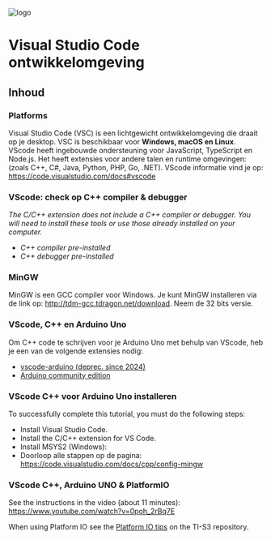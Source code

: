 ![logo](../c++/img/ISO_C++_Logo.svg) [](logo-id)

# Visual Studio Code ontwikkelomgeving[](title-id)

## Inhoud[](toc-id)

### Platforms
Visual Studio Code (VSC) is een lichtgewicht ontwikkelomgeving die draait op je desktop. VSC is beschikbaar voor **Windows, macOS en Linux**. 
VScode heeft ingebouwde ondersteuning voor JavaScript, TypeScript en Node.js. Het heeft extensies voor andere talen en runtime omgevingen: (zoals C++, C#, Java, Python, PHP, Go, .NET). 
VScode informatie vind je op: https://code.visualstudio.com/docs#vscode

### VScode: check op C++ compiler & debugger
*The C/C++ extension does not include a C++ compiler or debugger. You will need to install these tools or use those already installed on your computer.*
- *C++ compiler pre-installed*
- *C++ debugger pre-installed*

### MinGW
MinGW is een GCC compiler voor Windows. Je kunt MinGW installeren via de link op: http://tdm-gcc.tdragon.net/download. Neem de 32 bits versie.

### VScode, C++ en Arduino Uno
Om C++ code te schrijven voor je Arduino Uno met behulp van VScode, heb je een van de volgende extensies nodig:
- [vscode-arduino (deprec. since 2024)](https://github.com/microsoft/vscode-arduino/blob/main/README.md)
- [Arduino community edition](https://marketplace.visualstudio.com/items?itemName=vscode-arduino.vscode-arduino-community)

### VScode C++ voor Arduino Uno installeren
To successfully complete this tutorial, you must do the following steps:

- Install Visual Studio Code.
- Install the C/C++ extension for VS Code. 
- Install MSYS2 (Windows):
- Doorloop alle stappen op de pagina: https://code.visualstudio.com/docs/cpp/config-mingw

### VScode C++, Arduino UNO & PlatformIO
See the instructions in the video (about 11 minutes): https://www.youtube.com/watch?v=0poh_2rBq7E 

When using Platform IO see the [Platform IO tips](https://github.com/HU-TI-DEV/TI-S3/tree/main/infrastructuur/PlatformIO-Tips) on the TI-S3 repository.